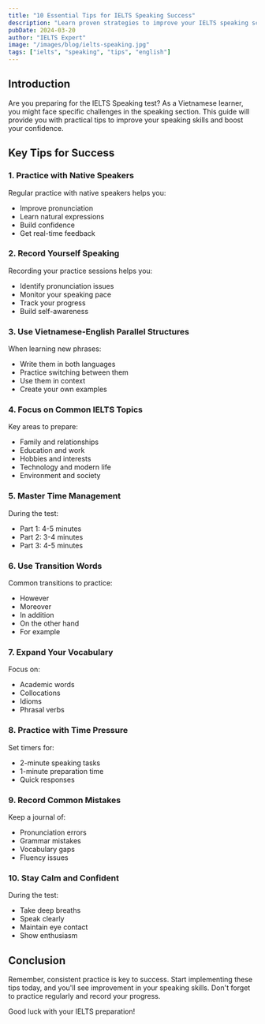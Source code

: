 ```yaml
---
title: "10 Essential Tips for IELTS Speaking Success"
description: "Learn proven strategies to improve your IELTS speaking score with these expert tips specifically designed for Vietnamese learners."
pubDate: 2024-03-20
author: "IELTS Expert"
image: "/images/blog/ielts-speaking.jpg"
tags: ["ielts", "speaking", "tips", "english"]
---
```


## Introduction

Are you preparing for the IELTS Speaking test? As a Vietnamese learner, you might face specific challenges in the speaking section. This guide will provide you with practical tips to improve your speaking skills and boost your confidence.

## Key Tips for Success

### 1. Practice with Native Speakers
Regular practice with native speakers helps you:
- Improve pronunciation
- Learn natural expressions
- Build confidence
- Get real-time feedback

### 2. Record Yourself Speaking
Recording your practice sessions helps you:
- Identify pronunciation issues
- Monitor your speaking pace
- Track your progress
- Build self-awareness

### 3. Use Vietnamese-English Parallel Structures
When learning new phrases:
- Write them in both languages
- Practice switching between them
- Use them in context
- Create your own examples

### 4. Focus on Common IELTS Topics
Key areas to prepare:
- Family and relationships
- Education and work
- Hobbies and interests
- Technology and modern life
- Environment and society

### 5. Master Time Management
During the test:
- Part 1: 4-5 minutes
- Part 2: 3-4 minutes
- Part 3: 4-5 minutes

### 6. Use Transition Words
Common transitions to practice:
- However
- Moreover
- In addition
- On the other hand
- For example

### 7. Expand Your Vocabulary
Focus on:
- Academic words
- Collocations
- Idioms
- Phrasal verbs

### 8. Practice with Time Pressure
Set timers for:
- 2-minute speaking tasks
- 1-minute preparation time
- Quick responses

### 9. Record Common Mistakes
Keep a journal of:
- Pronunciation errors
- Grammar mistakes
- Vocabulary gaps
- Fluency issues

### 10. Stay Calm and Confident
During the test:
- Take deep breaths
- Speak clearly
- Maintain eye contact
- Show enthusiasm

## Conclusion

Remember, consistent practice is key to success. Start implementing these tips today, and you'll see improvement in your speaking skills. Don't forget to practice regularly and record your progress.

Good luck with your IELTS preparation! 